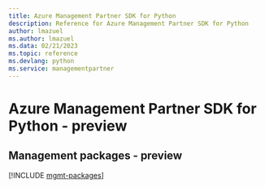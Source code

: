 ```yaml
---
title: Azure Management Partner SDK for Python
description: Reference for Azure Management Partner SDK for Python
author: lmazuel
ms.author: lmazuel
ms.data: 02/21/2023
ms.topic: reference
ms.devlang: python
ms.service: managementpartner
---
```

# Azure Management Partner SDK for Python - preview

## Management packages - preview
[!INCLUDE [mgmt-packages](management-partner-mgmt-index.md)]